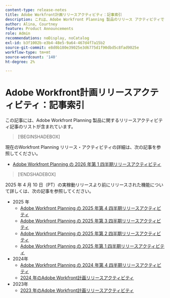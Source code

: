 ```yaml
---
content-type: release-notes
title: Adobe Workfront計画リリースアクティビティ：記事索引
description: これは、Adobe Workfront Planning 製品のリリース アクティビティです。
author: Alina, Courtney
feature: Product Announcements
role: Admin
recommendations: noDisplay, noCatalog
exl-id: b3f1002b-e3b4-48e5-9a64-467d4f7a15b2
source-git-commit: e8d0b180e39025e3d6775d1f90dbd5c8fad9025e
workflow-type: tm+mt
source-wordcount: '140'
ht-degree: 2%

---
```


# Adobe Workfront計画リリースアクティビティ：記事索引

この記事には、Adobe Workfront Planning 製品に関するリリースアクティビティ記事のリストが含まれています。

>[!BEGINSHADEBOX]

現在のWorkfront Planning リリース・アクティビティの詳細は、次の記事を参照してください。

* [Adobe Workfront Planning の 2026 年第 1 四半期リリースアクティビティ](/help/quicksilver/product-announcements/product-releases/planning-release-activity/planning-release-activity-26-q1.md)


>[!ENDSHADEBOX]

<!-- for every new release, add the new release page in the first bullet (above) and move that first note to the list below; update the date of the most recent release in the statement below-->

2025 年 4 月 10 日（PT）の実稼動リリースより前にリリースされた機能について詳しくは、次の記事を参照してください。

* 2025 年
   * [Adobe Workfront Planning の 2025 年第 4 四半期リリースアクティビティ](/help/quicksilver/product-announcements/product-releases/planning-release-activity/planning-release-activity-25-q4.md)
   * [Adobe Workfront Planning の 2025 年第 3 四半期リリースアクティビティ](/help/quicksilver/product-announcements/product-releases/planning-release-activity/planning-release-activity-25-q3.md)
   * [Adobe Workfront Planning の 2025 年第 2 四半期リリースアクティビティ](/help/quicksilver/product-announcements/product-releases/planning-release-activity/planning-release-activity-25-q2.md)
   * [Adobe Workfront Planning の 2025 年第 1 四半期リリースアクティビティ](/help/quicksilver/product-announcements/product-releases/planning-release-activity/planning-release-activity-25-q1.md)
* 2024年
   * [Adobe Workfront Planning の 2024 年第 4 四半期リリースアクティビティ](/help/quicksilver/product-announcements/product-releases/planning-release-activity/planning-release-activity-24-q4.md)
   * [2024 年のAdobe Workfront計画リリースアクティビティ](/help/quicksilver/planning/general/release-activity.md)
* 2023年
   * [2023 年のAdobe Workfront計画リリースアクティビティ](/help/quicksilver/planning/general/release-activity-archives-2023.md)
